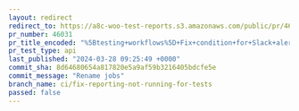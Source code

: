 ```yaml
---
layout: redirect
redirect_to: https://a8c-woo-test-reports.s3.amazonaws.com/public/pr/46031/api/index.html
pr_number: 46031
pr_title_encoded: "%5Btesting+workflows%5D+Fix+condition+for+Slack+alerts"
pr_test_type: api
last_published: "2024-03-28 09:25:49 +0000"
commit_sha: 8d64680654a817820e5a9af59b3216405bdcfe5e
commit_message: "Rename jobs"
branch_name: ci/fix-reporting-not-running-for-tests
passed: false
---
```

